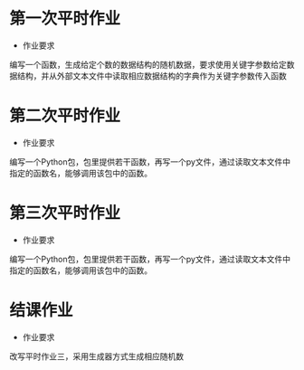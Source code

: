 # 第一次平时作业

- 作业要求

编写一个函数，生成给定个数的数据结构的随机数据，要求使用关键字参数给定数据结构，并从外部文本文件中读取相应数据结构的字典作为关键字参数传入函数

# 第二次平时作业

- 作业要求

编写一个Python包，包里提供若干函数，再写一个py文件，通过读取文本文件中指定的函数名，能够调用该包中的函数。

# 第三次平时作业

- 作业要求

编写一个Python包，包里提供若干函数，再写一个py文件，通过读取文本文件中指定的函数名，能够调用该包中的函数。

  
# 结课作业
  
- 作业要求

改写平时作业三，采用生成器方式生成相应随机数
